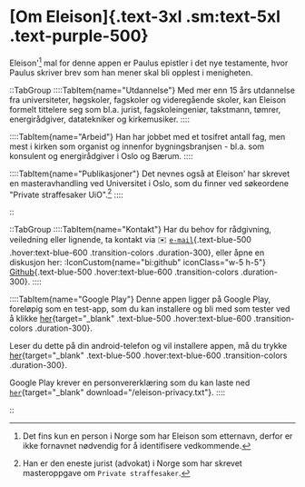 # [Om Eleison]{.text-3xl .sm:text-5xl .text-purple-500}
Eleison'[^1] mal for denne appen er Paulus epistler i det nye testamente, hvor Paulus skriver brev som han mener skal bli opplest i menigheten.

::TabGroup
::::TabItem{name="Utdannelse"}
Med mer enn 15 års utdannelse fra universiteter, høgskoler, fagskoler og videregående skoler, kan Eleison formelt tittelere seg som bl.a. jurist, fagskoleingeniør, takstmann, tømrer, energirådgiver, datatekniker og kirkemusiker.
::::

::::TabItem{name="Arbeid"}
Han har jobbet med et tosifret antall fag, men mest i kirken som organist og innenfor bygningsbranjsen - bl.a. som konsulent og energirådgiver i Oslo og Bærum.
::::

::::TabItem{name="Publikasjoner"}
Det nevnes også at Eleison' har skrevet en masteravhandling ved Universitet i Oslo, som du finner ved søkeordene "Private straffesaker UiO".[^2]
::::

::

[//]: # (her kommer neste tabgroup)

::TabGroup
::::TabItem{name="Kontakt"}
Har du behov for rådgivning, veiledning eller lignende, ta kontakt via :envelope: [`e-mail`](mailto:jur.eleison@gmail.com){.text-blue-500 .hover:text-blue-600 .transition-colors .duration-300}, eller åpne en diskusjon her: :IconCustom{name="bi:github" iconClass="w-5 h-5"} [Github](https://github.com/lovkyndig/eleison/discussions){.text-blue-500 .hover:text-blue-600 .transition-colors .duration-300}.
::::

::::TabItem{name="Google Play"}
Denne appen ligger på Google Play, foreløpig som en test-app, som du kan installere og bli med som tester ved å klikke [her](https://play.google.com/apps/testing/app.vercel.eleison.twa){target="_blank" .text-blue-500 .hover:text-blue-600 .transition-colors .duration-300}.

Leser du dette på din android-telefon og vil installere appen, må du trykke [her](https://play.google.com/store/apps/details?id=app.vercel.eleison.twa){target="_blank" .text-blue-500 .hover:text-blue-600 .transition-colors .duration-300}.

Google Play krever en personvererklæring som du kan laste ned [`her`](/privacy.txt){target="_blank" download="/eleison-privacy.txt"}.
::::

::

[^1]: Det fins kun en person i Norge som har Eleison som etternavn, derfor er ikke fornavnet nødvendig for å identifisere vedkommende.
[^2]: Han er den eneste jurist (advokat) i Norge som har skrevet masteroppgave om `Private straffesaker`.
